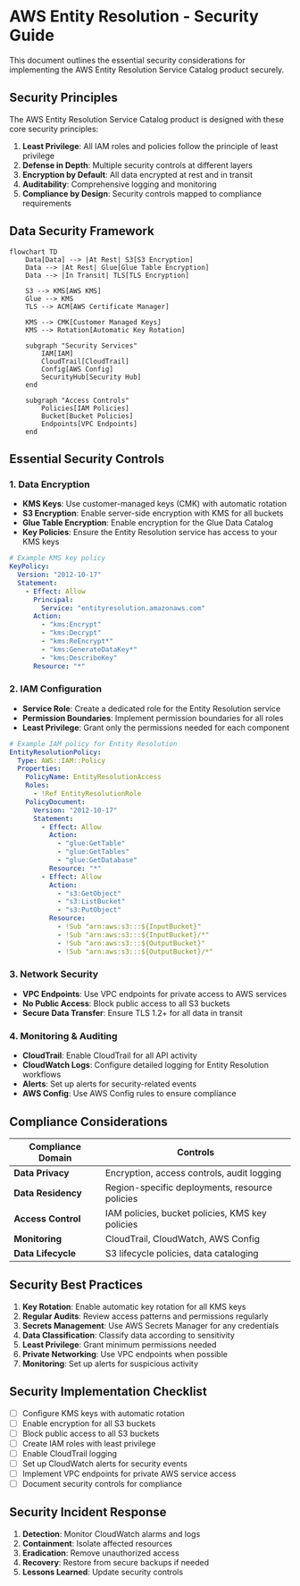 # AWS Entity Resolution - Security Guide

This document outlines the essential security considerations for implementing the AWS Entity Resolution Service Catalog product securely.

## Security Principles

The AWS Entity Resolution Service Catalog product is designed with these core security principles:

1. **Least Privilege**: All IAM roles and policies follow the principle of least privilege
2. **Defense in Depth**: Multiple security controls at different layers
3. **Encryption by Default**: All data encrypted at rest and in transit
4. **Auditability**: Comprehensive logging and monitoring
5. **Compliance by Design**: Security controls mapped to compliance requirements

## Data Security Framework

```mermaid
flowchart TD
    Data[Data] --> |At Rest| S3[S3 Encryption]
    Data --> |At Rest| Glue[Glue Table Encryption]
    Data --> |In Transit| TLS[TLS Encryption]
    
    S3 --> KMS[AWS KMS]
    Glue --> KMS
    TLS --> ACM[AWS Certificate Manager]
    
    KMS --> CMK[Customer Managed Keys]
    KMS --> Rotation[Automatic Key Rotation]
    
    subgraph "Security Services"
        IAM[IAM]
        CloudTrail[CloudTrail]
        Config[AWS Config]
        SecurityHub[Security Hub]
    end
    
    subgraph "Access Controls"
        Policies[IAM Policies]
        Bucket[Bucket Policies]
        Endpoints[VPC Endpoints]
    end
```

## Essential Security Controls

### 1. Data Encryption

* **KMS Keys**: Use customer-managed keys (CMK) with automatic rotation
* **S3 Encryption**: Enable server-side encryption with KMS for all buckets
* **Glue Table Encryption**: Enable encryption for the Glue Data Catalog
* **Key Policies**: Ensure the Entity Resolution service has access to your KMS keys

```yaml
# Example KMS key policy
KeyPolicy:
  Version: "2012-10-17"
  Statement:
    - Effect: Allow
      Principal:
        Service: "entityresolution.amazonaws.com"
      Action:
        - "kms:Encrypt"
        - "kms:Decrypt"
        - "kms:ReEncrypt*"
        - "kms:GenerateDataKey*"
        - "kms:DescribeKey"
      Resource: "*"
```

### 2. IAM Configuration

* **Service Role**: Create a dedicated role for the Entity Resolution service
* **Permission Boundaries**: Implement permission boundaries for all roles
* **Least Privilege**: Grant only the permissions needed for each component

```yaml
# Example IAM policy for Entity Resolution
EntityResolutionPolicy:
  Type: AWS::IAM::Policy
  Properties:
    PolicyName: EntityResolutionAccess
    Roles:
      - !Ref EntityResolutionRole
    PolicyDocument:
      Version: "2012-10-17"
      Statement:
        - Effect: Allow
          Action:
            - "glue:GetTable"
            - "glue:GetTables"
            - "glue:GetDatabase"
          Resource: "*"
        - Effect: Allow
          Action:
            - "s3:GetObject"
            - "s3:ListBucket"
            - "s3:PutObject"
          Resource:
            - !Sub "arn:aws:s3:::${InputBucket}"
            - !Sub "arn:aws:s3:::${InputBucket}/*"
            - !Sub "arn:aws:s3:::${OutputBucket}"
            - !Sub "arn:aws:s3:::${OutputBucket}/*"
```

### 3. Network Security

* **VPC Endpoints**: Use VPC endpoints for private access to AWS services
* **No Public Access**: Block public access to all S3 buckets
* **Secure Data Transfer**: Ensure TLS 1.2+ for all data in transit

### 4. Monitoring & Auditing

* **CloudTrail**: Enable CloudTrail for all API activity
* **CloudWatch Logs**: Configure detailed logging for Entity Resolution workflows
* **Alerts**: Set up alerts for security-related events
* **AWS Config**: Use AWS Config rules to ensure compliance

## Compliance Considerations

| Compliance Domain | Controls |
|-------------------|----------|
| **Data Privacy** | Encryption, access controls, audit logging |
| **Data Residency** | Region-specific deployments, resource policies |
| **Access Control** | IAM policies, bucket policies, KMS key policies |
| **Monitoring** | CloudTrail, CloudWatch, AWS Config |
| **Data Lifecycle** | S3 lifecycle policies, data cataloging |

## Security Best Practices

1. **Key Rotation**: Enable automatic key rotation for all KMS keys
2. **Regular Audits**: Review access patterns and permissions regularly
3. **Secrets Management**: Use AWS Secrets Manager for any credentials
4. **Data Classification**: Classify data according to sensitivity
5. **Least Privilege**: Grant minimum permissions needed
6. **Private Networking**: Use VPC endpoints when possible
7. **Monitoring**: Set up alerts for suspicious activity

## Security Implementation Checklist

- [ ] Configure KMS keys with automatic rotation
- [ ] Enable encryption for all S3 buckets
- [ ] Block public access to all S3 buckets
- [ ] Create IAM roles with least privilege
- [ ] Enable CloudTrail logging
- [ ] Set up CloudWatch alerts for security events
- [ ] Implement VPC endpoints for private AWS service access
- [ ] Document security controls for compliance

## Security Incident Response

1. **Detection**: Monitor CloudWatch alarms and logs
2. **Containment**: Isolate affected resources
3. **Eradication**: Remove unauthorized access
4. **Recovery**: Restore from secure backups if needed
5. **Lessons Learned**: Update security controls 